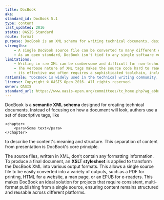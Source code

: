 ```yaml
---
title: DocBook
aka: 
standard_id: DocBook 5.1
type: content
last_updated: 2016
status: OASIS Standard
route: formal
purpose: DocBook is an XML schema for writing technical documents, designed for easy conversion into different formats like PDF, HTML, or EPUB.
strengths:
    - A single DocBook source file can be converted to many different output formats (Eg. PDF, HTML and ePub), ensuring consistency and saving time.
    - As an open standard, DocBook isn't tied to any single software vendor. You can use a variety of tools to author, validate, and publish your content.
limitations:
    - Writing in raw XML can be cumbersome and difficult for non-technical writers. The large number of elements and their specific rules can be confusing.
    - The verbose nature of XML tags makes the source code hard to read and edit manually, especially compared to more lightweight markup languages like Markdown.
    - its effective use often requires a sophisticated toolchain, including an XML editor, XSLT processors, and other utilities. This can be complex to set up and maintain
rationale: "DocBook is widely used in the technical writing community, and its structured approach helps ensure high-quality documentation."
license: Copyright © OASIS Open 2016. All rights reserved.
owner: OASIS
standard_url: https://www.oasis-open.org/committees/tc_home.php?wg_abbrev=docbook
---
```

DocBook is a **semantic XML schema** designed for creating technical documents. Instead of focusing on how a document will look, authors use a set of descriptive tags, like

```
<chapter>
    <para>Some text</para>
</chapter>
```
to describe the content's meaning and structure. This separation of content from presentation is DocBook's core principle.

The source files, written in XML, don't contain any formatting information. To produce a final document, an **XSLT stylesheet** is applied to transform the DocBook XML into various output formats. This allows a single source file to be easily converted into a variety of outputs, such as a PDF for printing, HTML for a website, a man page, or an EPUB for e-readers. This makes DocBook an ideal solution for projects that require consistent, multi-format publishing from a single source, ensuring content remains structured and reusable across different platforms.